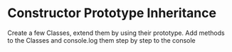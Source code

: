 # Constructor Prototype Inheritance

Create a few Classes, extend them by using their prototype. Add methods to the Classes and console.log them step by step to the console
